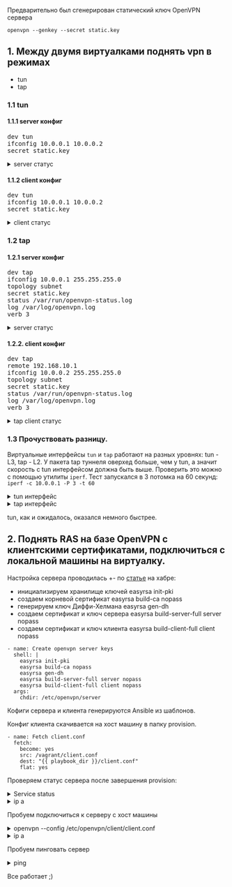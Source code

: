 Предварительно был сгенерирован статический ключ OpenVPN сервера
```
openvpn --genkey --secret static.key
```
## 1. Между двумя виртуалками поднять vpn в режимах
- tun
- tap

### 1.1 tun

#### 1.1.1 server конфиг
<pre>
dev tun
ifconfig 10.0.0.1 10.0.0.2
secret static.key
</pre>
<details>
<summary>server статус</summary>

    [vagrant@tunServer ~]$ systemctl status openvpn-server@server.service
    ● openvpn-server@server.service - OpenVPN service for server
      Loaded: loaded (/usr/lib/systemd/system/openvpn-server@.service; enabled; vendor preset: disabled)
      Active: active (running) since Wed 2021-10-20 14:12:13 UTC; 20h ago
        Docs: man:openvpn(8)
              https://community.openvpn.net/openvpn/wiki/Openvpn24ManPage
              https://community.openvpn.net/openvpn/wiki/HOWTO
    Main PID: 4082 (openvpn)
      Status: "Initialization Sequence Completed"
      CGroup: /system.slice/system-openvpn\x2dserver.slice/openvpn-server@server.service
              └─4082 /usr/sbin/openvpn --status /run/openvpn-server/status-server.log --status-version 2 --suppress-timestamps --config server.conf
    [vagrant@tunServer ~]$ ip a
    1: lo: <LOOPBACK,UP,LOWER_UP> mtu 65536 qdisc noqueue state UNKNOWN group default qlen 1000
        link/loopback 00:00:00:00:00:00 brd 00:00:00:00:00:00
        inet 127.0.0.1/8 scope host lo
          valid_lft forever preferred_lft forever
        inet6 ::1/128 scope host
          valid_lft forever preferred_lft forever
    2: eth0: <BROADCAST,MULTICAST,UP,LOWER_UP> mtu 1500 qdisc pfifo_fast state UP group default qlen 1000
        link/ether 52:54:00:4d:77:d3 brd ff:ff:ff:ff:ff:ff
        inet 10.0.2.15/24 brd 10.0.2.255 scope global noprefixroute dynamic eth0
          valid_lft 83610sec preferred_lft 83610sec
        inet6 fe80::5054:ff:fe4d:77d3/64 scope link
          valid_lft forever preferred_lft forever
    3: eth1: <BROADCAST,MULTICAST,UP,LOWER_UP> mtu 1500 qdisc pfifo_fast state UP group default qlen 1000
        link/ether 08:00:27:74:12:46 brd ff:ff:ff:ff:ff:ff
        inet 192.168.10.1/30 brd 192.168.10.3 scope global noprefixroute eth1
          valid_lft forever preferred_lft forever
        inet6 fe80::a00:27ff:fe74:1246/64 scope link
          valid_lft forever preferred_lft forever
    4: tun0: <POINTOPOINT,MULTICAST,NOARP,UP,LOWER_UP> mtu 1500 qdisc pfifo_fast state UNKNOWN group default qlen 100
        link/none
        inet 10.0.0.1 peer 10.0.0.2/32 scope global tun0
          valid_lft forever preferred_lft forever
        inet6 fe80::a413:7d2:70be:e1c5/64 scope link flags 800
          valid_lft forever preferred_lft forever
</details>

#### 1.1.2 client конфиг
<pre>
dev tun
ifconfig 10.0.0.1 10.0.0.2
secret static.key
</pre>

<details>
<summary>client статус</summary>

    [vagrant@tunClient ~]$ systemctl status openvpn-client@client.service
    ● openvpn-client@client.service - OpenVPN tunnel for client
      Loaded: loaded (/usr/lib/systemd/system/openvpn-client@.service; enabled; vendor preset: disabled)
      Active: active (running) since Wed 2021-10-20 14:15:02 UTC; 20h ago
        Docs: man:openvpn(8)
              https://community.openvpn.net/openvpn/wiki/Openvpn24ManPage
              https://community.openvpn.net/openvpn/wiki/HOWTO
    Main PID: 4433 (openvpn)
      Status: "Initialization Sequence Completed"
      CGroup: /system.slice/system-openvpn\x2dclient.slice/openvpn-client@client.service
              └─4433 /usr/sbin/openvpn --suppress-timestamps --nobind --config client.conf
    [vagrant@tunClient ~]$ ip a
    1: lo: <LOOPBACK,UP,LOWER_UP> mtu 65536 qdisc noqueue state UNKNOWN group default qlen 1000
        link/loopback 00:00:00:00:00:00 brd 00:00:00:00:00:00
        inet 127.0.0.1/8 scope host lo
          valid_lft forever preferred_lft forever
        inet6 ::1/128 scope host
          valid_lft forever preferred_lft forever
    2: eth0: <BROADCAST,MULTICAST,UP,LOWER_UP> mtu 1500 qdisc pfifo_fast state UP group default qlen 1000
        link/ether 52:54:00:4d:77:d3 brd ff:ff:ff:ff:ff:ff
        inet 10.0.2.15/24 brd 10.0.2.255 scope global noprefixroute dynamic eth0
          valid_lft 84758sec preferred_lft 84758sec
        inet6 fe80::5054:ff:fe4d:77d3/64 scope link
          valid_lft forever preferred_lft forever
    3: eth1: <BROADCAST,MULTICAST,UP,LOWER_UP> mtu 1500 qdisc pfifo_fast state UP group default qlen 1000
        link/ether 08:00:27:f2:66:f2 brd ff:ff:ff:ff:ff:ff
        inet 192.168.10.2/30 brd 192.168.10.3 scope global noprefixroute eth1
          valid_lft forever preferred_lft forever
        inet6 fe80::a00:27ff:fef2:66f2/64 scope link
          valid_lft forever preferred_lft forever
    4: tun0: <POINTOPOINT,MULTICAST,NOARP,UP,LOWER_UP> mtu 1500 qdisc pfifo_fast state UNKNOWN group default qlen 100
        link/none
        inet 10.0.0.2 peer 10.0.0.1/32 scope global tun0
          valid_lft forever preferred_lft forever
        inet6 fe80::6d6b:6283:efb7:4233/64 scope link flags 800
          valid_lft forever preferred_lft forever
</details>

### 1.2 tap
#### 1.2.1 server конфиг
<pre>
dev tap
ifconfig 10.0.0.1 255.255.255.0
topology subnet
secret static.key
status /var/run/openvpn-status.log
log /var/log/openvpn.log
verb 3
</pre>

<details>
<summary>server статус</summary>

    [root@tapServer ~]# systemctl status openvpn-server@server.service
    ● openvpn-server@server.service - OpenVPN service for server
      Loaded: loaded (/usr/lib/systemd/system/openvpn-server@.service; enabled; vendor preset: disabled)
      Active: active (running) since Wed 2021-10-20 14:24:07 UTC; 25min ago
        Docs: man:openvpn(8)
              https://community.openvpn.net/openvpn/wiki/Openvpn24ManPage
              https://community.openvpn.net/openvpn/wiki/HOWTO
    Main PID: 4765 (openvpn)
      Status: "Initialization Sequence Completed"
      CGroup: /system.slice/system-openvpn\x2dserver.slice/openvpn-server@server.service
              └─4765 /usr/sbin/openvpn --status /run/openvpn-server/status-server.log --status-version 2 --suppress-timestamps --config server.conf

    Oct 20 14:24:07 tapServer systemd[1]: Stopped OpenVPN service for server.
    Oct 20 14:24:07 tapServer systemd[1]: Starting OpenVPN service for server...
    Oct 20 14:24:07 tapServer systemd[1]: Started OpenVPN service for server.
    [root@tapServer ~]# ip a
    1: lo: <LOOPBACK,UP,LOWER_UP> mtu 65536 qdisc noqueue state UNKNOWN group default qlen 1000
        link/loopback 00:00:00:00:00:00 brd 00:00:00:00:00:00
        inet 127.0.0.1/8 scope host lo
          valid_lft forever preferred_lft forever
        inet6 ::1/128 scope host
          valid_lft forever preferred_lft forever
    2: eth0: <BROADCAST,MULTICAST,UP,LOWER_UP> mtu 1500 qdisc pfifo_fast state UP group default qlen 1000
        link/ether 52:54:00:4d:77:d3 brd ff:ff:ff:ff:ff:ff
        inet 10.0.2.15/24 brd 10.0.2.255 scope global noprefixroute dynamic eth0
          valid_lft 84728sec preferred_lft 84728sec
        inet6 fe80::5054:ff:fe4d:77d3/64 scope link
          valid_lft forever preferred_lft forever
    3: eth1: <BROADCAST,MULTICAST,UP,LOWER_UP> mtu 1500 qdisc pfifo_fast state UP group default qlen 1000
        link/ether 08:00:27:a5:2b:58 brd ff:ff:ff:ff:ff:ff
        inet 192.168.10.1/30 brd 192.168.10.3 scope global noprefixroute eth1
          valid_lft forever preferred_lft forever
        inet6 fe80::a00:27ff:fea5:2b58/64 scope link
          valid_lft forever preferred_lft forever
    5: tap0: <BROADCAST,MULTICAST,UP,LOWER_UP> mtu 1500 qdisc pfifo_fast state UNKNOWN group default qlen 100
        link/ether a6:63:96:88:53:9e brd ff:ff:ff:ff:ff:ff
        inet 10.0.0.1/24 brd 10.0.0.255 scope global tap0
          valid_lft forever preferred_lft forever
        inet6 fe80::a463:96ff:fe88:539e/64 scope link
          valid_lft forever preferred_lft forever
</details>

#### 1.2.2. client конфиг
<pre>
dev tap
remote 192.168.10.1
ifconfig 10.0.0.2 255.255.255.0
topology subnet
secret static.key
status /var/run/openvpn-status.log
log /var/log/openvpn.log
verb 3
</pre>

<details>
<summary>tap client статус</summary>

    [vagrant@tapClient ~]$ systemctl status openvpn-client@client.service
    ● openvpn-client@client.service - OpenVPN tunnel for client
      Loaded: loaded (/usr/lib/systemd/system/openvpn-client@.service; enabled; vendor preset: disabled)
      Active: active (running) since Wed 2021-10-20 14:24:15 UTC; 20h ago
        Docs: man:openvpn(8)
              https://community.openvpn.net/openvpn/wiki/Openvpn24ManPage
              https://community.openvpn.net/openvpn/wiki/HOWTO
    Main PID: 4765 (openvpn)
      Status: "Initialization Sequence Completed"
      CGroup: /system.slice/system-openvpn\x2dclient.slice/openvpn-client@client.service
              └─4765 /usr/sbin/openvpn --suppress-timestamps --nobind --config client.conf
    [vagrant@tapClient ~]$ ip a
    1: lo: <LOOPBACK,UP,LOWER_UP> mtu 65536 qdisc noqueue state UNKNOWN group default qlen 1000
        link/loopback 00:00:00:00:00:00 brd 00:00:00:00:00:00
        inet 127.0.0.1/8 scope host lo
          valid_lft forever preferred_lft forever
        inet6 ::1/128 scope host
          valid_lft forever preferred_lft forever
    2: eth0: <BROADCAST,MULTICAST,UP,LOWER_UP> mtu 1500 qdisc pfifo_fast state UP group default qlen 1000
        link/ether 52:54:00:4d:77:d3 brd ff:ff:ff:ff:ff:ff
        inet 10.0.2.15/24 brd 10.0.2.255 scope global noprefixroute dynamic eth0
          valid_lft 55819sec preferred_lft 55819sec
        inet6 fe80::5054:ff:fe4d:77d3/64 scope link
          valid_lft forever preferred_lft forever
    3: eth1: <BROADCAST,MULTICAST,UP,LOWER_UP> mtu 1500 qdisc pfifo_fast state UP group default qlen 1000
        link/ether 08:00:27:36:6d:d0 brd ff:ff:ff:ff:ff:ff
        inet 192.168.10.2/30 brd 192.168.10.3 scope global noprefixroute eth1
          valid_lft forever preferred_lft forever
        inet6 fe80::a00:27ff:fe36:6dd0/64 scope link
          valid_lft forever preferred_lft forever
    5: tap0: <BROADCAST,MULTICAST,UP,LOWER_UP> mtu 1500 qdisc pfifo_fast state UNKNOWN group default qlen 100
        link/ether b6:6b:fb:64:ae:01 brd ff:ff:ff:ff:ff:ff
        inet 10.0.0.2/24 brd 10.0.0.255 scope global tap0
          valid_lft forever preferred_lft forever
        inet6 fe80::b46b:fbff:fe64:ae01/64 scope link
          valid_lft forever preferred_lft forever
</details>


### 1.3 Прочуствовать разницу.

Виртуальные интерфейсы ``tun`` и ``tap`` работают на разных уровнях: tun - L3, tap - L2. У пакета tap туннеля оверхед больше, чем у tun, а значит скорость с tun интерфейсом должна быть выше. Проверить это можно с помощью утилиты ``iperf``. Тест запускался в 3 потомка на 60 секунд: ``iperf -c 10.0.0.1 -P 3 -t 60``

<details>
<summary>tun интерфейс</summary>

    [vagrant@tunClient ~]$ iperf -c 10.0.0.1 -P 3 -t 60
    ------------------------------------------------------------
    Client connecting to 10.0.0.1, TCP port 5001
    TCP window size: 85.5 KByte (default)
    ------------------------------------------------------------
    [  5] local 10.0.0.2 port 51002 connected with 10.0.0.1 port 5001
    [  4] local 10.0.0.2 port 51000 connected with 10.0.0.1 port 5001
    [  3] local 10.0.0.2 port 50998 connected with 10.0.0.1 port 5001
    [ ID] Interval       Transfer     Bandwidth
    [  4]  0.0-60.0 sec   367 MBytes  51.4 Mbits/sec
    [  3]  0.0-60.0 sec   370 MBytes  51.7 Mbits/sec
    [  5]  0.0-60.1 sec   331 MBytes  46.2 Mbits/sec
    [SUM]  0.0-60.1 sec  1.04 GBytes   149 Mbits/sec
</details>

<details>
<summary>tap интерфейс</summary>

    [vagrant@tapClient ~]$ iperf -c 10.0.0.1 -P 3 -t 60
    ------------------------------------------------------------
    Client connecting to 10.0.0.1, TCP port 5001
    TCP window size: 85.5 KByte (default)
    ------------------------------------------------------------
    [  5] local 10.0.0.2 port 51002 connected with 10.0.0.1 port 5001
    [  4] local 10.0.0.2 port 51000 connected with 10.0.0.1 port 5001
    [  3] local 10.0.0.2 port 50998 connected with 10.0.0.1 port 5001
    [ ID] Interval       Transfer     Bandwidth
    [  4]  0.0-60.2 sec   310 MBytes  43.1 Mbits/sec
    [  5]  0.0-60.3 sec   344 MBytes  47.9 Mbits/sec
    [  6]  0.0-60.3 sec   362 MBytes  50.3 Mbits/sec
    [SUM]  0.0-60.3 sec  1016 MBytes   141 Mbits/sec
</details>

tun, как и ожидалось, оказался немного быстрее.

## 2. Поднять RAS на базе OpenVPN с клиентскими сертификатами, подключиться с локальной машины на виртуалку.

Настройка сервера проводилась +- по [статье](https://habr.com/ru/post/233971/) на хабре:

* инициализируем хранилище ключей easyrsa init-pki
* создаем корневой сертификат easyrsa build-ca nopass
* генерируем ключ Диффи-Хелмана easyrsa gen-dh
* создаем сертификат и ключ сервера easyrsa build-server-full server nopass
* создаем сертификат и ключ клиента easyrsa build-client-full client nopass

```
- name: Create openvpn server keys
  shell: |
    easyrsa init-pki
    easyrsa build-ca nopass
    easyrsa gen-dh
    easyrsa build-server-full server nopass
    easyrsa build-client-full client nopass
  args:
    chdir: /etc/openvpn/server
```

Кофиги сервера и клиента генерируются Ansible из шаблонов.

Конфиг клиента скачивается на хост машину в папку provision.

```
- name: Fetch client.conf
  fetch:
    become: yes
    src: /vagrant/client.conf
    dest: "{{ playbook_dir }}/client.conf"
    flat: yes
```

Проверяем статус сервера после завершения provision:
<details>
<summary>Service status</summary>

    [root@rasServer ~]# systemctl status openvpn-server@server.service
    ● openvpn-server@server.service - OpenVPN service for server
      Loaded: loaded (/usr/lib/systemd/system/openvpn-server@.service; enabled; vendor preset: disabled)
      Active: active (running) since Wed 2021-10-27 09:47:29 UTC; 2h 34min ago
        Docs: man:openvpn(8)
              https://community.openvpn.net/openvpn/wiki/Openvpn24ManPage
              https://community.openvpn.net/openvpn/wiki/HOWTO
    Main PID: 6722 (openvpn)
      Status: "Initialization Sequence Completed"
      CGroup: /system.slice/system-openvpn\x2dserver.slice/openvpn-server@server.service
              └─6722 /usr/sbin/openvpn --status /run/openvpn-server/status-server.log --status-version 2 --suppress-timestamps --config server.conf

    Oct 27 09:47:29 rasServer systemd[1]: Stopped OpenVPN service for server.
    Oct 27 09:47:29 rasServer systemd[1]: Starting OpenVPN service for server...
    Oct 27 09:47:29 rasServer systemd[1]: Started OpenVPN service for server.
</details>

<details>
<summary>ip a</summary>

    [root@rasServer ~]# ip a
    1: lo: <LOOPBACK,UP,LOWER_UP> mtu 65536 qdisc noqueue state UNKNOWN group default qlen 1000
        link/loopback 00:00:00:00:00:00 brd 00:00:00:00:00:00
        inet 127.0.0.1/8 scope host lo
          valid_lft forever preferred_lft forever
        inet6 ::1/128 scope host
          valid_lft forever preferred_lft forever
    2: eth0: <BROADCAST,MULTICAST,UP,LOWER_UP> mtu 1500 qdisc pfifo_fast state UP group default qlen 1000
        link/ether 52:54:00:4d:77:d3 brd ff:ff:ff:ff:ff:ff
        inet 10.0.2.15/24 brd 10.0.2.255 scope global noprefixroute dynamic eth0
          valid_lft 76729sec preferred_lft 76729sec
        inet6 fe80::5054:ff:fe4d:77d3/64 scope link
          valid_lft forever preferred_lft forever
    3: eth1: <BROADCAST,MULTICAST,UP,LOWER_UP> mtu 1500 qdisc pfifo_fast state UP group default qlen 1000
        link/ether 08:00:27:76:49:41 brd ff:ff:ff:ff:ff:ff
        inet 10.0.1.35/24 brd 10.0.1.255 scope global noprefixroute dynamic eth1
          valid_lft 554sec preferred_lft 554sec
        inet6 fe80::a00:27ff:fe76:4941/64 scope link
          valid_lft forever preferred_lft forever
    4: eth2: <BROADCAST,MULTICAST,UP,LOWER_UP> mtu 1500 qdisc pfifo_fast state UP group default qlen 1000
        link/ether 08:00:27:c6:ba:8e brd ff:ff:ff:ff:ff:ff
        inet 192.168.10.3/27 brd 192.168.10.31 scope global noprefixroute eth2
          valid_lft forever preferred_lft forever
        inet6 fe80::a00:27ff:fec6:ba8e/64 scope link
          valid_lft forever preferred_lft forever
    6: tun0: <POINTOPOINT,MULTICAST,NOARP,UP,LOWER_UP> mtu 1500 qdisc pfifo_fast state UNKNOWN group default qlen 100
        link/none
        inet 192.168.20.1/27 brd 192.168.20.31 scope global tun0
          valid_lft forever preferred_lft forever
        inet6 fe80::cba9:6e08:e19d:31aa/64 scope link flags 800
          valid_lft forever preferred_lft forever
</details>

Пробуем подключиться к серверу с хост машины

<details>
<summary>openvpn --config /etc/openvpn/client/client.conf</summary>

    [root@kepler ~]# openvpn --config /etc/openvpn/client/client.conf
    Wed Oct 27 16:27:43 2021 Warning: Error redirecting stdout/stderr to --log file: /var/log/openvpn/openvpn.log: No such file or directory (errno=2)
    Wed Oct 27 16:27:43 2021 OpenVPN 2.4.11 x86_64-redhat-linux-gnu [SSL (OpenSSL)] [LZO] [LZ4] [EPOLL] [PKCS11] [MH/PKTINFO] [AEAD] built on Apr 21 2021
    Wed Oct 27 16:27:43 2021 library versions: OpenSSL 1.1.1g FIPS  21 Apr 2020, LZO 2.08
    Wed Oct 27 16:27:43 2021 WARNING: No server certificate verification method has been enabled.  See http://openvpn.net/howto.html#mitm for more info.
    Wed Oct 27 16:27:43 2021 Outgoing Control Channel Authentication: Using 160 bit message hash 'SHA1' for HMAC authentication
    Wed Oct 27 16:27:43 2021 Incoming Control Channel Authentication: Using 160 bit message hash 'SHA1' for HMAC authentication
    Wed Oct 27 16:27:43 2021 TCP/UDP: Preserving recently used remote address: [AF_INET]10.0.1.35:1194
    Wed Oct 27 16:27:43 2021 Socket Buffers: R=[212992->212992] S=[212992->212992]
    Wed Oct 27 16:27:43 2021 UDP link local (bound): [AF_INET][undef]:1194
    Wed Oct 27 16:27:43 2021 UDP link remote: [AF_INET]10.0.1.35:1194
    Wed Oct 27 16:27:43 2021 NOTE: UID/GID downgrade will be delayed because of --client, --pull, or --up-delay
    Wed Oct 27 16:27:43 2021 TLS: Initial packet from [AF_INET]10.0.1.35:1194, sid=617516e9 3b10d9b3
    Wed Oct 27 16:27:43 2021 VERIFY OK: depth=1, CN=OHW
    Wed Oct 27 16:27:43 2021 VERIFY OK: depth=0, CN=server
    Wed Oct 27 16:27:43 2021 Control Channel: TLSv1.2, cipher TLSv1.2 ECDHE-RSA-AES256-GCM-SHA384, 2048 bit RSA
    Wed Oct 27 16:27:43 2021 [server] Peer Connection Initiated with [AF_INET]10.0.1.35:1194
    Wed Oct 27 16:27:45 2021 SENT CONTROL [server]: 'PUSH_REQUEST' (status=1)
    Wed Oct 27 16:27:45 2021 PUSH: Received control message: 'PUSH_REPLY,topology subnet,route-gateway 192.168.20.1,route 192.168.10.0 255.255.255.224 192.168.20.1,ping 10,ping-restart 120,ifconfig 192.168.20.10 255.255.255.224,peer-id 0,cipher AES-256-GCM'
    Wed Oct 27 16:27:45 2021 OPTIONS IMPORT: timers and/or timeouts modified
    Wed Oct 27 16:27:45 2021 OPTIONS IMPORT: --ifconfig/up options modified
    Wed Oct 27 16:27:45 2021 OPTIONS IMPORT: route options modified
    Wed Oct 27 16:27:45 2021 OPTIONS IMPORT: route-related options modified
    Wed Oct 27 16:27:45 2021 OPTIONS IMPORT: peer-id set
    Wed Oct 27 16:27:45 2021 OPTIONS IMPORT: adjusting link_mtu to 1625
    Wed Oct 27 16:27:45 2021 OPTIONS IMPORT: data channel crypto options modified
    Wed Oct 27 16:27:45 2021 Data Channel: using negotiated cipher 'AES-256-GCM'
    Wed Oct 27 16:27:45 2021 Outgoing Data Channel: Cipher 'AES-256-GCM' initialized with 256 bit key
    Wed Oct 27 16:27:45 2021 Incoming Data Channel: Cipher 'AES-256-GCM' initialized with 256 bit key
    Wed Oct 27 16:27:45 2021 ROUTE_GATEWAY 10.0.1.1/255.255.255.0 IFACE=enp4s0 HWADDR=00:e0:4c:ed:65:9b
    Wed Oct 27 16:27:45 2021 TUN/TAP device tun0 opened
    Wed Oct 27 16:27:45 2021 TUN/TAP TX queue length set to 100
    Wed Oct 27 16:27:45 2021 /sbin/ip link set dev tun0 up mtu 1500
    Wed Oct 27 16:27:45 2021 /sbin/ip addr add dev tun0 192.168.20.10/27 broadcast 192.168.20.31
    Wed Oct 27 16:27:45 2021 /sbin/ip route add 192.168.10.0/27 via 192.168.20.1
    Wed Oct 27 16:27:45 2021 GID set to nobody
    Wed Oct 27 16:27:45 2021 UID set to nobody
    Wed Oct 27 16:27:45 2021 WARNING: this configuration may cache passwords in memory -- use the auth-nocache option to prevent this
    Wed Oct 27 16:27:45 2021 Initialization Sequence Completed
</details>

<details>
<summary>ip a</summary>

    [root@kepler ~]# ip a
    1: lo: <LOOPBACK,UP,LOWER_UP> mtu 65536 qdisc noqueue state UNKNOWN group default qlen 1000
        link/loopback 00:00:00:00:00:00 brd 00:00:00:00:00:00
        inet 127.0.0.1/8 scope host lo
          valid_lft forever preferred_lft forever
        inet6 ::1/128 scope host
          valid_lft forever preferred_lft forever
    2: enp4s0: <BROADCAST,MULTICAST,UP,LOWER_UP> mtu 1500 qdisc fq_codel state UP group default qlen 1000
        link/ether 00:e0:4c:ed:65:9b brd ff:ff:ff:ff:ff:ff
        inet 10.0.1.18/24 brd 10.0.1.255 scope global noprefixroute enp4s0
          valid_lft forever preferred_lft forever
        inet 10.0.1.19/24 brd 10.0.1.255 scope global secondary noprefixroute enp4s0:0
          valid_lft forever preferred_lft forever
        inet 10.0.1.20/24 brd 10.0.1.255 scope global secondary noprefixroute enp4s0:1
          valid_lft forever preferred_lft forever
        inet6 fe80::2e0:4cff:feed:659b/64 scope link
          valid_lft forever preferred_lft forever
    3: vboxnet0: <BROADCAST,MULTICAST> mtu 1500 qdisc noop state DOWN group default qlen 1000
        link/ether 0a:00:27:00:00:00 brd ff:ff:ff:ff:ff:ff
    4: vboxnet3: <BROADCAST,MULTICAST> mtu 1500 qdisc noop state DOWN group default qlen 1000
        link/ether 0a:00:27:00:00:03 brd ff:ff:ff:ff:ff:ff
    5: vboxnet4: <NO-CARRIER,BROADCAST,MULTICAST,UP> mtu 1500 qdisc fq_codel state DOWN group default qlen 1000
        link/ether 0a:00:27:00:00:04 brd ff:ff:ff:ff:ff:ff
        inet 192.168.99.1/24 brd 192.168.99.255 scope global vboxnet4
          valid_lft forever preferred_lft forever
        inet6 fe80::800:27ff:fe00:4/64 scope link
          valid_lft forever preferred_lft forever
    6: vboxnet1: <BROADCAST,MULTICAST> mtu 1500 qdisc noop state DOWN group default qlen 1000
        link/ether 0a:00:27:00:00:01 brd ff:ff:ff:ff:ff:ff
    7: vboxnet2: <BROADCAST,MULTICAST> mtu 1500 qdisc noop state DOWN group default qlen 1000
        link/ether 0a:00:27:00:00:02 brd ff:ff:ff:ff:ff:ff
    8: vboxnet5: <NO-CARRIER,BROADCAST,MULTICAST,UP> mtu 1500 qdisc fq_codel state DOWN group default qlen 1000
        link/ether 0a:00:27:00:00:05 brd ff:ff:ff:ff:ff:ff
        inet 172.28.128.1/24 brd 172.28.128.255 scope global vboxnet5
          valid_lft forever preferred_lft forever
        inet6 fe80::800:27ff:fe00:5/64 scope link
          valid_lft forever preferred_lft forever
    13: tun0: <POINTOPOINT,MULTICAST,NOARP,UP,LOWER_UP> mtu 1500 qdisc fq_codel state UNKNOWN group default qlen 100
        link/none
        inet 192.168.20.10/27 brd 192.168.20.31 scope global tun0
          valid_lft forever preferred_lft forever
        inet6 fe80::24c4:283f:7446:2f9b/64 scope link stable-privacy
          valid_lft forever preferred_lft forever
</details>

Пробуем пинговать сервер
<details>
<summary>ping</summary>

    [root@kepler ~]# ping 192.168.10.3
    PING 192.168.10.3 (192.168.10.3) 56(84) bytes of data.
    64 bytes from 192.168.10.3: icmp_seq=1 ttl=64 time=0.829 ms
    64 bytes from 192.168.10.3: icmp_seq=2 ttl=64 time=0.867 ms
    64 bytes from 192.168.10.3: icmp_seq=3 ttl=64 time=0.882 ms
    ^C
    --- 192.168.10.3 ping statistics ---
    3 packets transmitted, 3 received, 0% packet loss, time 2026ms
    rtt min/avg/max/mdev = 0.829/0.859/0.882/0.032 ms
</details>

Все работает ;)